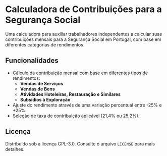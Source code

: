 # Calculadora de Contribuições para a Segurança Social

Uma calculadora para auxiliar trabalhadores independentes a calcular suas contribuições mensais para a Segurança Social em Portugal, com base em diferentes categorias de rendimentos.

## Funcionalidades

- Cálculo da contribuição mensal com base em diferentes tipos de rendimentos:
  - **Vendas de Serviços**
  - **Vendas de Bens**
  - **Atividades Hoteleiras, Restauração e Similares**
  - **Subsídios à Exploração**
- Ajuste do rendimento através de uma variação percentual entre -25% e +25%.
- Seleção de taxa de contribuição aplicável (21,4% ou 25,2%).

## Licença

Distribuído sob a licença GPL-3.0. Consulte o arquivo `LICENSE` para mais detalhes.
